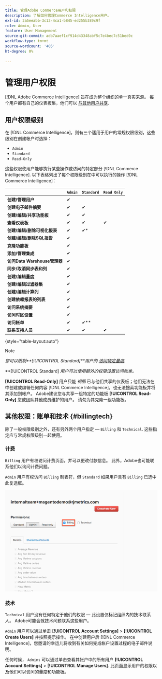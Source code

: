 ```yaml
---
title: 管理Adobe Commerce用户和权限
description: 了解如何管理Commerce Intelligence用户。
exl-id: 2a5eeabb-3c13-4ca1-b845-ed255b389c9f
role: Admin, User
feature: User Management
source-git-commit: adb7aaef1cf914d43348abf5c7e4bec7c51bed0c
workflow-type: tm+mt
source-wordcount: '405'
ht-degree: 0%

---
```


# 管理用户权限

[!DNL Adobe Commerce Intelligence] 旨在成为整个组织的单一真实来源。 每个用户都有自己的仪表板集，他们可以 [与其他用户共享](../../data-user/dashboards/share-dashboard-with-users.md).

## 用户权限级别

在 [!DNL Commerce Intelligence]，则有三个适用于用户的常规权限级别，这些级别在创建帐户时选择：

* `Admin`
* `Standard`
* `Read-Only`

这些权限使用户能够执行某些操作或访问的特定部分 [!DNL Commerce Intelligence]. 以下表格列出了每个权限级别在中可以执行的操作 [!DNL Commerce Intelligence]：

|   | `Admin` | `Standard` | `Read Only` |
| -----|-----|-----|----|
| **创建/管理用户** | ✔ |   |   |
| **创建电子邮件摘要** | ✔ | ✔ |   |
| **创建/编辑/共享功能板** | ✔ | ✔ |   |
| **查看仪表板** | ✔ | ✔ | ✔ |
| **创建/编辑/删除可视化报表** | ✔ | ✔* |   |
| **创建/编辑/删除SQL报告** | ✔ |  |   |
| **克隆功能板** | ✔ |   |   |
| **添加/管理集成** | ✔ |   |   |
| **访问Data Warehouse管理器** | ✔ |   |   |
| **同步/取消同步表和列** | ✔ |   |   |
| **创建/编辑量度** | ✔ |   |   |
| **创建/编辑过滤器集** | ✔ |   |   |
| **创建/编辑计算列** | ✔ |   |   |
| **创建依赖报表的列表** | ✔ |   |   |
| **访问系统摘要** | ✔ |   |   |
| **访问时区设置** | ✔ |   |   |
| **访问帐单** | ✔ | ✔** |   |
| **联系支持人员** | ✔ | ✔ | ✔ |

{style="table-layout:auto"}

>[!NOTE]
>
>_您可以限制&#x200B;**[!UICONTROL Standard]**用户的 [访问特定量度](../../administrator/user-management/restrict-metric-access.md)._
>
>**[!UICONTROL Standard] _用户可以使用额外的权限设置访问账单。_
>
>**[!UICONTROL Read-Only]** 用户只能 _视图_ 已与他们共享的仪表板；他们无法在中创建或编辑任何内容 [!DNL Commerce Intelligence]，也无法搜索功能板并将其添加到帐户。 Adobe建议您与共享一组特定的功能板 **[!UICONTROL Read-Only]** 您或团队其他成员维护的用户。 请勿为其克隆一组功能板。

## 其他权限：账单和技术 {#billingtech}

除了一般权限级别之外，还有另外两个用户指定 —  `Billing` 和 `Technical`. 这些指定应与常规权限级别一起使用。

### 计费

`Billing` 用户有权访问计费页面，并可以更改付款信息。 此外，Adobe也可能联系他们以询问计费问题。

`Admin` 用户有权访问 `Billing` 制表符，但 `Standard` 如果用户具有 `Billing` 已选中此复选框。

![计费](../../assets/billing.png)<!--{: width="550" height="363"}-->

### 技术

`Technical` 用户没有任何特定于他们的权限 — 此设置仅标记组织内的技术联系人。 Adobe可能会就技术问题联系这些用户。

`Admin` 用户可以通过单击 **[!UICONTROL Account Settings]** > **[!UICONTROL Create Users]** 并按照提示操作。 在中创建用户后 [!DNL Commerce Intelligence]，您邀请的幸运儿将收到有关如何完成帐户设置过程的电子邮件说明。

任何时候， `Admins` 可以通过单击查看其帐户中的所有用户 **[!UICONTROL Account Settings]** > **[!UICONTROL Manage Users]**. 此页面显示用户的权限以及他们可以访问的量度和功能板。
